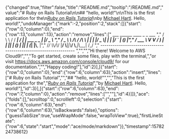 {"changed":true,"filter":false,"title":"README.md","tooltip":"/README.md","value":"# Ruby on Rails Tutorial\n\n## \"hello, world!\"\n\nThis is the first application for the\n[*Ruby on Rails Tutorial*](https://railstutorial.jp/)\nby [Michael Hartl](http://www.michaelhartl.com/). Hello, world!","undoManager":{"mark":-2,"position":2,"stack":[[{"start":{"row":0,"column":0},"end":{"row":13,"column":13},"action":"remove","lines":["         ___        ______     ____ _                 _  ___  ","        / \\ \\      / / ___|   / ___| | ___  _   _  __| |/ _ \\ ","       / _ \\ \\ /\\ / /\\___ \\  | |   | |/ _ \\| | | |/ _` | (_) |","      / ___ \\ V  V /  ___) | | |___| | (_) | |_| | (_| |\\__, |","     /_/   \\_\\_/\\_/  |____/   \\____|_|\\___/ \\__,_|\\__,_|  /_/ "," ----------------------------------------------------------------- ","","","Hi there! Welcome to AWS Cloud9!","","To get started, create some files, play with the terminal,","or visit https://docs.aws.amazon.com/console/cloud9/ for our documentation.","","Happy coding!"],"id":2}],[{"start":{"row":0,"column":0},"end":{"row":6,"column":63},"action":"insert","lines":["# Ruby on Rails Tutorial","","## \"hello, world!\"","","This is the first application for the","[*Ruby on Rails Tutorial*](https://railstutorial.jp/)","by [Michael Hartl](http://www.michaelhartl.com/). Hello, world!"],"id":3}],[{"start":{"row":6,"column":63},"end":{"row":7,"column":0},"action":"remove","lines":["",""],"id":4}]]},"ace":{"folds":[],"scrolltop":0,"scrollleft":0,"selection":{"start":{"row":6,"column":63},"end":{"row":6,"column":63},"isBackwards":false},"options":{"guessTabSize":true,"useWrapMode":false,"wrapToView":true},"firstLineState":{"row":6,"state":"start","mode":"ace/mode/markdown"}},"timestamp":1578224738612}